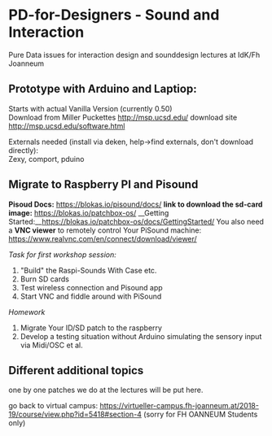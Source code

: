 # PD-for-Designers - Sound and Interaction
Pure Data issues for interaction design and sounddesign lectures at IdK/Fh Joanneum<br>
## Prototype with Arduino and Laptiop:
Starts with actual Vanilla Version (currently 0.50)<br>
Download from Miller Puckettes http://msp.ucsd.edu/ download site http://msp.ucsd.edu/software.html

Externals needed (install via deken, help->find externals, don't download directly):<br>
Zexy, comport, pduino

## Migrate to Raspberry PI and Pisound
__Pisoud Docs:__
https://blokas.io/pisound/docs/
__link to download the sd-card image:__
https://blokas.io/patchbox-os/
__Getting Started:__https://blokas.io/patchbox-os/docs/GettingStarted/
You also need a __VNC viewer__ to remotely control Your PiSound machine:
https://www.realvnc.com/en/connect/download/viewer/


*Task for first workshop session:*
1. "Build" the Raspi-Sounds With Case etc.
2. Burn SD cards
3. Test wireless connection and Pisound app
4. Start VNC and fiddle around with PiSound

*Homework*
1. Migrate Your ID/SD patch to the raspberry
2. Develop a testing situation without Arduino simulating the sensory input via Midi/OSC et al.

## Different additional topics
one by one patches we do at the lectures will be put here.

go back to virtual campus: https://virtueller-campus.fh-joanneum.at/2018-19/course/view.php?id=5418#section-4
(sorry for FH OANNEUM Students only)
